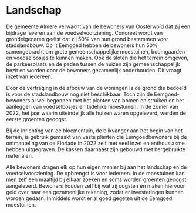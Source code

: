 # Landschap

De gemeente Almere verwacht van de bewoners van Oosterwold dat zij een bijdrage leveren aan de voedselvoorziening. Concreet wordt van grondeigenaren geëist dat zij 50% van hun grond bestemmen voor stadslandbouw. Op ’t Eemgoed hebben de bewoners hun 50% samengebracht om grote gemeenschappelijke moestuinen, boomgaarden en voedselbosjes te kunnen maken. Ook de sloten die het terrein omgeven, de parkeerplaats en de paden tussen de huizen zijn gemeenschappelijk bezit en worden door de bewoners gezamenlijk onderhouden. Dit vraagt inzet van iedereen.

Door de vertraging in de afbouw van de woningen is de grond die bedoeld is voor de stadslandbouw nog niet beschikbaar. Toch zijn de Eemgoed-bewoners al wel begonnen met het planten van bomen en struiken en het aanleggen van voedselbosjes en tijdelijke moestuinen. In de zomer van 2022, het jaar waarin uiteindelijk alle huizen waren opgeleverd, werden de eerste groenten geoogst.

Bij de inrichting van de bloementuin, de blikvanger aan het begin van het terrein, is gebruik gemaakt van vaste planten die Eemgoedbewoners bij de ontmanteling van de Floriade in 2022 zelf met veel inzet en enthousiasme hebben uitgegraven. De kassen daarnaast zijn gebouwd met hergebruikte materialen.

Alle bewoners dragen elk op hun eigen manier bij aan het landschap en de voedselvoorziening. De opbrengst is voor iedereen. In de moestuinen kan men zelf een maaltijd bij elkaar zoeken en soms worden groenten geoogst aangeleverd. Bewoners houden zelf bij wat zij oogsten en maken hiervoor geld over naar een gezamenlijke rekening, zodat er investeringen kunnen worden gedaan. Inmiddels wordt er al goed gegeten uit de Eemgoed moestuinen.
